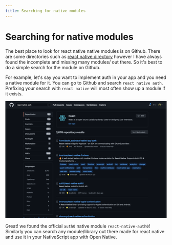 ```yaml
---
title: Searching for native modules
---
```


# Searching for native modules
The best place to look for react native native modules is on Github. There are some directories such as [react native directory](https://reactnative.directory/?search=push+notification) however I have always found the incomplete and missing many modules/ out there. So it's best to do a simple search for the module on Github.

For example, let's say you want to implement auth in your app and you need a native module for it. You can go to Github and search `react native auth`. Prefixing your search with `react native` will  most often show up a module if it exists.

![finding-modules](/finding-modules.png)

Great! we found the official `auth0` native module `react-native-auth0`! Similarly you can search any module/library out there made for react native and use it in your NativeScript app with Open Native.